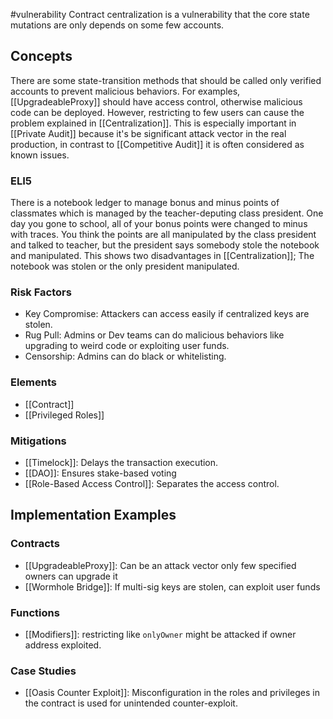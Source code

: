 #vulnerability 
Contract centralization is a vulnerability that the core state mutations are only depends on some few accounts.
## Concepts
There are some state-transition methods that should be called only verified accounts to prevent malicious behaviors. For examples, [[UpgradeableProxy]] should have access control, otherwise malicious code can be deployed. However, restricting to few users can cause the problem explained in [[Centralization]].
This is especially important in [[Private Audit]] because it's be significant attack vector in the real production, in contrast to [[Competitive Audit]] it is often considered as known issues.
### ELI5
There is a notebook ledger to manage bonus and minus points of classmates which is managed by the teacher-deputing class president. One day you gone to school, all of your bonus points were changed to minus with traces. You think the points are all manipulated by the class president and talked to teacher, but the president says somebody stole the notebook and manipulated. This shows two disadvantages in [[Centralization]]; The notebook was stolen or the only president manipulated.
### Risk Factors
- Key Compromise: Attackers can access easily if centralized keys are stolen.
- Rug Pull: Admins or Dev teams can do malicious behaviors like upgrading to weird code or exploiting user funds.
- Censorship: Admins can do black or whitelisting.
### Elements
- [[Contract]]
- [[Privileged Roles]]
### Mitigations
- [[Timelock]]: Delays the transaction execution.
- [[DAO]]: Ensures stake-based voting 
- [[Role-Based Access Control]]: Separates the access control. 
## Implementation Examples
### Contracts
- [[UpgradeableProxy]]: Can be an attack vector only few specified owners can upgrade it
- [[Wormhole Bridge]]: If multi-sig keys are stolen, can exploit user funds
### Functions
- [[Modifiers]]: restricting like `onlyOwner` might be attacked if owner address exploited.
### Case Studies
- [[Oasis Counter Exploit]]: Misconfiguration in the roles and privileges in the contract is used for unintended counter-exploit.